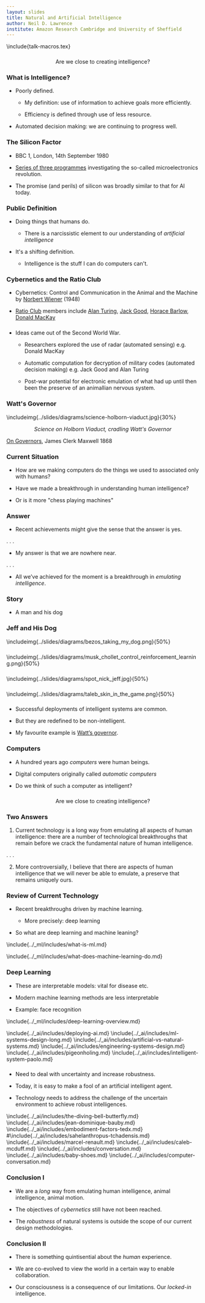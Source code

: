 ```yaml
---
layout: slides
title: Natural and Artificial Intelligence
author: Neil D. Lawrence
institute: Amazon Research Cambridge and University of Sheffield
---
```

<!--notes:
- a plastic plant. is poor. It is poorly define
- it may with us for the did not join us It’s intelligence is based The worth of an idea  A negotiated compromise betwagreed upon , because it is predicated on a shared condition. The constraints on . A shared limitations.  is this condition. This locked in intelligence, because however we create an artificial intelligence it will 
- The challenge for an artificial intelligence is to emulat
-, an ingrained world view.or is predisposed to certain
- to seek out teleological explanations. 
- Each of To have a shared understanding on intent, we need a shared understanding of each other, of how we’ll likely react to different circumstances. We do this through empathy, through our artificial systems are able to communicate any of their thoughts far While communication does not have to be part of an individuals intelligence, if we consider the populations intelligence, we see that the architecture for sharing information wilI if we assume that sharing of information between individual computers or humans is a key 
- The average word in English contains 12 
- The challenges of this new form of systems design have already been explored in systems biology, a field dedicated to the reverse engineering of biological systems. As many researchers have found, classical approaches to reverse engineering, which typically involve subjecting the system to a perturbation. In other words actively changing the system, to obtain a deeper understanding of behaviour normally fail because a natural system will often compensate. Survival dictates that there should be back up systems that kick in. 
- Robust approaches to systems design for the “don’t fail” predicate are beyond the scope of current engineering practice. They require uncertainty, best default behaviours, worst case analyses. They require you to consider how your artificial intelligence should respond to a mischievous 10 year old. 
-  (in the simplest case, hitting it with a hammer
- Firstly, imagine all the different pin configurations there could be in our hyperspace pinball machine. There are many pin configurations that may work well, but in such a complex machine, even if we have a lot of data to test it with, there may be areas of the machine we don’t explore until we test it in the real world, unforeseen circumstances. How do we guarantee that the machine doesn’t mess up?
- Or what if we get the objective function wrong? How do we distil our desired behaviour into a simple mathematical function. 
- *Pigeonholed activity*
- *Natural vs artificial systems*
- *natural vs human intelligence*
- The prediction function is the object that is used to make new pr
- that we are a long way off. Or at least, there are technological breakthroughs that need to happen 
So what will be the last bastion 
- In the timeliSuper human performance on specific tasks are hailed as breaDebates around artificial intelligence are confused because the fail to properly define tBroadly My own position is Human intelligence is quite diffrArtificial intelligence is a loaded term, one that is challenging because it means different things to different people. Historically, artificial intelligence practitioners focussed on planning and logic. Recreating the reasoning abilities of humans in our artificial devices, but the new wave of breakthroughs come from something else. From artificial neural network models. 
- However, just as the origins of Although the origins of - One challenge is that most practitioners of artificial intelligence do not give 
- Or at least in emulating a set of actions that we regard as intelligent. Whether it’s 
-->

\include{talk-macros.tex}

###

<center>Are we close to creating intelligence?</center>

### What is Intelligence?

* Poorly defined.

    * My definition: use of information to achieve goals more efficiently.
	
	* Efficiency is defined through use of less resource.

* Automated decision making: we are continuing to progress well.

### The Silicon Factor

* BBC 1, London, 14th September 1980

* [Series of three programmes](http://genome.ch.bbc.co.uk/8bb0b5a05c38403280483e2f96aff1b9) investigating the so-called microelectronics revolution.

* The promise (and perils) of silicon was broadly similar to that for AI today.

### Public Definition

* Doing things that humans do.

    * There is a narcissistic element to our understanding of *artificial intelligence*

* It's a shifting definition.

    * Intelligence is the stuff I can do computers can't.
		 
### Cybernetics and the Ratio Club

* Cybernetics: Control and Communication in the Animal and the Machine by [Norbert Wiener](https://en.wikipedia.org/wiki/Norbert_Wiener) (1948)

* [Ratio Club](https://en.wikipedia.org/wiki/Ratio_Club) members include [Alan Turing](https://en.wikipedia.org/wiki/Alan_Turing), [Jack Good](https://en.wikipedia.org/wiki/I._J._Good), [Horace Barlow](https://en.wikipedia.org/wiki/Horace_Barlow), [Donald MacKay](https://en.wikipedia.org/wiki/Donald_MacCrimmon_MacKay)

###

* Ideas came out of the Second World War.

    * Researchers explored the use of radar (automated sensing) e.g. Donald MacKay
	* Automatic computation for decryption of military codes (automated decision making) e.g. Jack Good and Alan Turing
	
	* Post-war potential for electronic emulation of what had up until then been the preserve of an animallian nervous system. 


### Watt's Governor

\includeimg{../slides/diagrams/science-holborn-viaduct.jpg}{30%}

<center><i>Science on Holborn Viaduct, cradling Watt's Governor</i></center>

[On Governors](http://www.maths.ed.ac.uk/~v1ranick/papers/maxwell1.pdf), James Clerk Maxwell 1868


### Current Situation

* How are we making computers do the things we used to associated only with humans? 

* Have we made a breakthrough in understanding human intelligence?

* Or is it more "chess playing machines"

### Answer 

* Recent achievements might give the sense that the answer is yes. 

. . . 

* My answer is that we are nowhere near. 

. . . 

* All we’ve achieved for the moment is a breakthrough in *emulating intelligence*. 

### Story

* A man and his dog

### Jeff and His Dog

\includeimg{../slides/diagrams/bezos_taking_my_dog.png}{50%}

###

\includeimg{../slides/diagrams/musk_chollet_control_reinforcement_learning.png}{50%}


###

\includeimg{../slides/diagrams/spot_nick_jeff.jpg}{50%}

###

\includeimg{../slides/diagrams/taleb_skin_in_the_game.png}{50%}

###

* Successful deployments of intelligent systems are common.

* But they are redefined to be non-intelligent. 

* My favourite example is [Watt’s governor](https://en.wikipedia.org/wiki/Centrifugal_governor). 

### Computers

* A hundred years ago *computers* were human beings.

* Digital computers originally called *automatic computers* 

* Do we think of such a computer as intelligent?


###

<center>Are we close to creating intelligence?</center>


### Two Answers

1. Current technology is a long way from emulating all aspects of human intelligence: there are a number of technological breakthroughs that remain before we crack the fundamental nature of human intelligence.

. . .

2. More controversially, I believe that there are aspects of human intelligence that we will never be able to emulate, a preserve that remains uniquely ours. 

### Review of Current Technology
 
* Recent breakthroughs  driven by machine learning. 

    * More precisely: deep learning
	
* So what are deep learning and machine leaning? 


\include{../_ml/includes/what-is-ml.md}

\include{../_ml/includes/what-does-machine-learning-do.md}

### Deep Learning

* These are interpretable models: vital for disease etc.

* Modern machine learning methods are less interpretable

* Example: face recognition

\include{../_ml/includes/deep-learning-overview.md}

\include{../_ai/includes/deploying-ai.md}
\include{../_ai/includes/ml-systems-design-long.md}
\include{../_ai/includes/artificial-vs-natural-systems.md}
\include{../_ai/includes/engineering-systems-design.md}
\include{../_ai/includes/pigeonholing.md}
\include{../_ai/includes/intelligent-system-paolo.md}

### 

* Need to deal with uncertainty and increase robustness.

* Today, it is easy to make a fool of an artificial intelligent agent.

* Technology needs to address the challenge of the uncertain environment to achieve robust intelligences.

\include{../_ai/includes/the-diving-bell-butterfly.md}
\include{../_ai/includes/jean-dominique-bauby.md}
\include{../_ai/includes/embodiment-factors-tedx.md}
#\include{../_ai/includes/sahelanthropus-tchadensis.md}
\include{../_ai/includes/marcel-renault.md}
\include{../_ai/includes/caleb-mcduff.md}
\include{../_ai/includes/conversation.md}
\include{../_ai/includes/baby-shoes.md}
\include{../_ai/includes/computer-conversation.md}


### Conclusion I

* We are a *long* way from emulating human intelligence, animal intelligence, animal motion. 

* The objectives of *cybernetics* still have not been reached. 

* The *robustness* of natural systems is outside the scope of our current design methodologies.

### Conclusion II

* There is something quintisential about the *human* experience.

* We are co-evolved to view the world in a certain way to enable collaboration.

* Our consciousness is a consequence of our limitations. Our *locked-in* intelligence.

